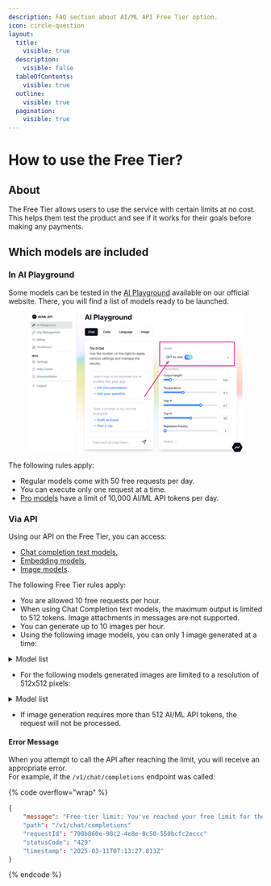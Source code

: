 ```yaml
---
description: FAQ section about AI/ML API Free Tier option.
icon: circle-question
layout:
  title:
    visible: true
  description:
    visible: false
  tableOfContents:
    visible: true
  outline:
    visible: true
  pagination:
    visible: true
---
```


# How to use the Free Tier?

## About

The Free Tier allows users to use the service with certain limits at no cost. This helps them test the product and see if it works for their goals before making any payments.

## Which models are included

### **In AI Playground**

Some models can be tested in the [AI Playground](https://aimlapi.com/app/) available on our official website. There, you will find a list of models ready to be launched.&#x20;

<figure><img src="../.gitbook/assets/playground-model-list.png" alt=""><figcaption></figcaption></figure>

The following rules apply:

* Regular models come with 50 free requests per day.
* You can execute only one request at a time.
* [Pro models](pro-models.md) have a limit of 10,000 AI/ML API tokens per day.

### **Via API**

Using our API on the Free Tier, you can access:

* [Chat completion text models](../api-references/model-database/#text-models-llm),
* [Embedding models](../api-references/model-database/#embedding-models),
* [Image models](../api-references/model-database/#image-models).

The following Free Tier rules apply:

* You are allowed 10 free requests per hour.
* When using Chat Completion text models, the maximum output is limited to 512 tokens. Image attachments in messages are not supported.
* You can generate up to 10 images per hour.&#x20;
* Using the following image models, you can only 1 image generated at a time:

<details>

<summary>Model list</summary>

* [flux/schnell ](../api-references/image-models/Black-Forest-Labs/flux-schnell.md)
* [flux-pro](../api-references/image-models/Black-Forest-Labs/flux-pro.md)&#x20;
* [flux-pro/v1.1 ](../api-references/image-models/Black-Forest-Labs/flux-pro.md)
* [flux-pro/v1.1-ultra](../api-references/image-models/Black-Forest-Labs/flux-pro-v1.1-ultra.md)
* [flux/dev](../api-references/image-models/Black-Forest-Labs/flux-dev.md)
* [flux/dev/image-to-image](../api-references/image-models/Black-Forest-Labs/flux-dev-image-to-image.md)
* [flux-realism](../api-references/image-models/Black-Forest-Labs/flux-realism.md)
* [stable-diffusion-v3-medium ](../api-references/image-models/Stability-AI/stable-diffusion-v3-medium.md)
* [stable-diffusion-v35-large](../api-references/image-models/Stability-AI/stable-diffusion-v35-large.md)
* [recraft-v3](../api-references/image-models/RecraftAI/recraft-v3.md)

</details>

* For the following models generated images are limited to a resolution of 512x512 pixels:

<details>

<summary>Model list</summary>

* [dall-e-2](../api-references/image-models/OpenAI/dall-e-2.md)
* [dall-e-3](../api-references/image-models/OpenAI/dall-e-3.md)
* [stabilityai/stable-diffusion-xl-base-1.0](../api-references/image-models/Stability-AI/stable-diffusion-xl-base-1.0.md)

</details>

* If image generation requires more than 512 AI/ML API tokens, the request will not be processed.

#### Error Message

When you attempt to call the API after reaching the limit, you will receive an appropriate error. \
For example, if the `/v1/chat/completions` endpoint was called:

{% code overflow="wrap" %}
```json
{
    "message": "Free-tier limit: You've reached your free limit for the hour. Get AI/ML Subscription to use API, visit https://aimlapi.com/app/billing/ !"
    "path": "/v1/chat/completions"
    "requestId": "798b860e-98c2-4e8e-8c50-550bcfc2eccc"
    "statusCode": "429"
    "timestamp": "2025-03-11T07:13:27.813Z"
}
```
{% endcode %}

